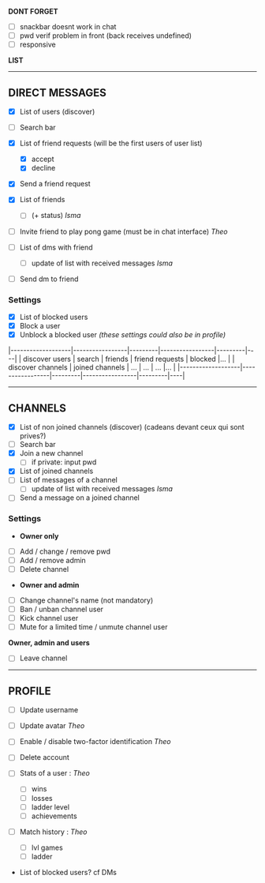 **DONT FORGET**
- [ ] snackbar doesnt work in chat
- [ ] pwd verif problem in front (back receives undefined)
- [ ] responsive

**LIST**
______________________________________________________________________________________
## DIRECT MESSAGES

- [x] List of users (discover)
- [ ] Search bar

- [x] List of friend requests (will be the first users of user list)
	- [x] accept
	- [x] decline 
- [x] Send a friend request

- [x] List of friends
  - [ ] (+ status) *Isma*
- [ ] Invite friend to play pong game (must be in chat interface) *Theo*
- [ ] List of dms with friend
	- [ ] update of list with received messages *Isma*
- [ ] Send dm to friend

### Settings

- [x] List of blocked users
- [x] Block a user
- [x] Unblock a blocked user
*(these settings could also be in profile)*

|-------------------|-----------------|---------|-----------------|---------|----|
| discover users    | search          | friends | friend requests | blocked |... |
| discover channels | joined channels | ...  	| ... 			  | ...		|... |
|-------------------|-----------------|---------|-----------------|---------|----|


______________________________________________________________________________________
## CHANNELS

- [x] List of non joined channels (discover) (cadeans devant ceux qui sont prives?)
- [ ] Search bar
- [x] Join a new channel 
	- [ ] if private: input pwd

- [x] List of joined channels
- [ ] List of messages of a channel
	- [ ] update of list with received messages *Isma*
- [ ] Send a message on a joined channel

### Settings

- **Owner only**
- [ ] Add / change / remove pwd
- [ ] Add / remove admin
- [ ] Delete channel

- **Owner and admin**
- [ ] Change channel's name (not mandatory)
- [ ] Ban / unban channel user
- [ ] Kick channel user
- [ ] Mute for a limited time / unmute channel user

**Owner, admin and users**
- [ ] Leave channel

______________________________________________________________________________________
## PROFILE 

- [ ] Update username
- [ ] Update avatar *Theo*
- [ ] Enable / disable two-factor identification *Theo*
- [ ] Delete account

- [ ] Stats of a user : *Theo*
	- [ ] wins
	- [ ] losses
	- [ ] ladder level 
	- [ ] achievements

- [ ] Match history : *Theo*
	- [ ] lvl games
	- [ ] ladder

- List of blocked users? cf DMs